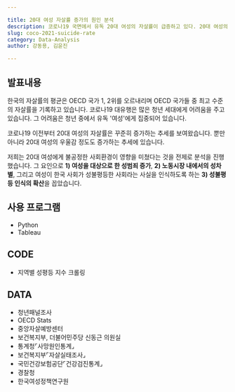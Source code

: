 ```yaml
---

title: 20대 여성 자살률 증가의 원인 분석
description: 코로나19 국면에서 유독 20대 여성의 자살률이 급증하고 있다. 20대 여성의 자살률의 현황과 자살률이 증가하는 사회적 원인을 데이터로 탐색해보았다.
slug: coco-2021-suicide-rate
category: Data-Analysis
author: 강동용, 김윤진

---
```


## 발표내용
한국의 자살률의 평균은 OECD 국가 1, 2위를 오르내리며 OECD 국가들 중 최고 수준의 자살률을 기록하고 있습니다. 코로나19 대유행은 많은 청년 세대에게 어려움을 주고 있습니다. 그 어려움은 청년 중에서 유독 '여성'에게 집중되어 있습니다.

코로나19 이전부터 20대 여성의 자살률은 꾸준히 증가하는 추세를 보여왔습니다. 뿐만 아니라 20대 여성의 우울감 정도도 증가하는 추세에 있습니다.

저희는 20대 여성에게 불공정한 사회환경이 영향을 미쳤다는 것을 전제로 분석을 진행했습니다. 그 요인으로 **1) 여성을 대상으로 한 성범죄 증가**, **2) 노동시장 내에서의 성차별**, 그리고 여성이 한국 사회가 성불평등한 사회라는 사실을 인식하도록 하는 **3) 성불평등 인식의 확산**을 꼽았습니다.

## 사용 프로그램
* Python
* Tableau

## CODE
* 지역별 성평등 지수 크롤링

## DATA
* 청년패널조사
* OECD Stats
* 중앙자살예방센터
* 보건복지부, 더불어민주당 신동근 의원실
* 통계청⌜사망원인통계⌟
* 보건복지부⌜자살실태조사⌟
* 국민건강보험공단⌜건강검진통계⌟
* 경찰청
* 한국여성정책연구원

